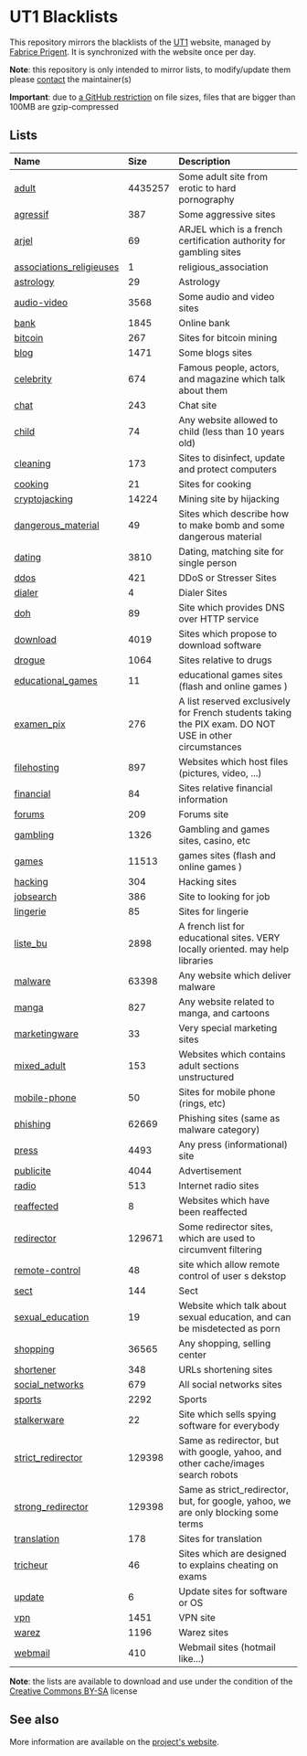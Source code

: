 # UT1 Blacklists
This repository mirrors the blacklists of the [UT1](http://www.ut-capitole.fr) website, managed by [Fabrice Prigent](http://www.ut-capitole.fr/m-fabrice-prigent--15063.kjsp?RH=1319195296040). It is synchronized with the website once per day.

__Note__: this repository is only intended to mirror lists, to modify/update them please [contact](#see-also) the maintainer(s)

__Important__: due to [a GitHub restriction](https://docs.github.com/en/repositories/working-with-files/managing-large-files/about-large-files-on-github#file-size-limits) on file sizes, files that are bigger than 100MB are gzip-compressed

## Lists
| Name | Size | Description |
|:-----|:-----|:------------|
| [adult](blacklists/adult) | 4435257 | Some adult site from erotic to hard pornography |
| [agressif](blacklists/agressif) | 387 | Some aggressive sites |
| [arjel](blacklists/arjel) | 69 | ARJEL which is a french certification authority for gambling sites |
| [associations_religieuses](blacklists/associations_religieuses) | 1 | religious_association |
| [astrology](blacklists/astrology) | 29 | Astrology |
| [audio-video](blacklists/audio-video) | 3568 | Some audio and video sites |
| [bank](blacklists/bank) | 1845 | Online bank |
| [bitcoin](blacklists/bitcoin) | 267 | Sites for bitcoin mining |
| [blog](blacklists/blog) | 1471 | Some blogs sites |
| [celebrity](blacklists/celebrity) | 674 | Famous people, actors, and magazine which talk about them |
| [chat](blacklists/chat) | 243 | Chat site |
| [child](blacklists/child) | 74 | Any website allowed to child (less than 10 years old) |
| [cleaning](blacklists/cleaning) | 173 | Sites to disinfect, update and protect computers |
| [cooking](blacklists/cooking) | 21 | Sites for cooking |
| [cryptojacking](blacklists/cryptojacking) | 14224 | Mining site by hijacking |
| [dangerous_material](blacklists/dangerous_material) | 49 | Sites which describe how to make bomb and some dangerous material |
| [dating](blacklists/dating) | 3810 | Dating, matching site for single person |
| [ddos](blacklists/ddos) | 421 | DDoS or Stresser Sites |
| [dialer](blacklists/dialer) | 4 | Dialer Sites |
| [doh](blacklists/doh) | 89 | Site which provides DNS over HTTP service |
| [download](blacklists/download) | 4019 | Sites which propose to download software |
| [drogue](blacklists/drogue) | 1064 | Sites relative to drugs |
| [educational_games](blacklists/educational_games) | 11 | educational games sites (flash and online games ) |
| [examen_pix](blacklists/examen_pix) | 276 | A list reserved exclusively for French students taking the PIX exam. DO NOT USE in other circumstances |
| [filehosting](blacklists/filehosting) | 897 | Websites which host files (pictures, video, ...) |
| [financial](blacklists/financial) | 84 | Sites relative financial information |
| [forums](blacklists/forums) | 209 | Forums site |
| [gambling](blacklists/gambling) | 1326 | Gambling and games sites, casino, etc |
| [games](blacklists/games) | 11513 | games sites (flash and online games ) |
| [hacking](blacklists/hacking) | 304 | Hacking sites |
| [jobsearch](blacklists/jobsearch) | 386 | Site to looking for job |
| [lingerie](blacklists/lingerie) | 85 | Sites for lingerie |
| [liste_bu](blacklists/liste_bu) | 2898 | A french list for educational sites. VERY locally oriented. may help libraries |
| [malware](blacklists/malware) | 63398 | Any website which deliver malware |
| [manga](blacklists/manga) | 827 | Any website related to manga, and cartoons |
| [marketingware](blacklists/marketingware) | 33 | Very special marketing sites |
| [mixed_adult](blacklists/mixed_adult) | 153 | Websites which contains adult sections unstructured |
| [mobile-phone](blacklists/mobile-phone) | 50 | Sites for mobile phone (rings, etc) |
| [phishing](blacklists/phishing) | 62669 | Phishing sites (same as malware category) |
| [press](blacklists/press) | 4493 | Any press (informational) site |
| [publicite](blacklists/publicite) | 4044 | Advertisement |
| [radio](blacklists/radio) | 513 | Internet radio sites |
| [reaffected](blacklists/reaffected) | 8 | Websites which have been reaffected |
| [redirector](blacklists/redirector) | 129671 | Some redirector sites, which are used to circumvent filtering |
| [remote-control](blacklists/remote-control) | 48 | site which allow remote control of user s dekstop |
| [sect](blacklists/sect) | 144 | Sect |
| [sexual_education](blacklists/sexual_education) | 19 | Website which talk about sexual education, and can be misdetected as porn |
| [shopping](blacklists/shopping) | 36565 | Any shopping, selling center |
| [shortener](blacklists/shortener) | 348 | URLs shortening sites |
| [social_networks](blacklists/social_networks) | 679 | All social networks sites |
| [sports](blacklists/sports) | 2292 | Sports |
| [stalkerware](blacklists/stalkerware) | 22 | Site which sells spying software for everybody |
| [strict_redirector](blacklists/strict_redirector) | 129398 | Same as redirector, but with google, yahoo, and other cache/images search robots |
| [strong_redirector](blacklists/strong_redirector) | 129398 | Same as strict_redirector, but, for google, yahoo, we are only blocking some terms |
| [translation](blacklists/translation) | 178 | Sites for translation |
| [tricheur](blacklists/tricheur) | 46 | Sites which are designed to explains cheating on exams |
| [update](blacklists/update) | 6 | Update sites for software or OS |
| [vpn](blacklists/vpn) | 1451 | VPN site |
| [warez](blacklists/warez) | 1196 | Warez sites |
| [webmail](blacklists/webmail) | 410 | Webmail sites (hotmail like...) |

__Note__: the lists are available to download and use under the condition of the [Creative Commons BY-SA](https://creativecommons.org/licenses/by-sa/4.0/)  license

## See also
More information are available on the [project's website](http://dsi.ut-capitole.fr/blacklists/index_en.php).
